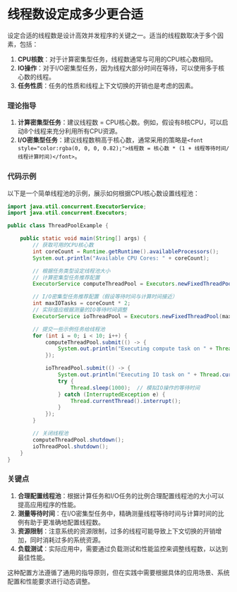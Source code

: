 # 线程数设定成多少更合适

<font style="color:rgba(0, 0, 0, 0.82);">设定合适的线程数是设计高效并发程序的关键之一。适当的线程数取决于多个因素，包括：</font>

1. **<font style="color:rgba(0, 0, 0, 0.82);">CPU核数</font>**<font style="color:rgba(0, 0, 0, 0.82);">：对于计算密集型任务，线程数通常与可用的CPU核心数相同。</font>
2. **<font style="color:rgba(0, 0, 0, 0.82);">IO操作</font>**<font style="color:rgba(0, 0, 0, 0.82);">：对于I/O密集型任务，因为线程大部分时间在等待，可以使用多于核心数的线程。</font>
3. **<font style="color:rgba(0, 0, 0, 0.82);">任务性质</font>**<font style="color:rgba(0, 0, 0, 0.82);">：任务的性质和线程上下文切换的开销也是考虑的因素。</font>

### <font style="color:rgba(0, 0, 0, 0.82);">理论指导</font>
1. **<font style="color:rgba(0, 0, 0, 0.82);">计算密集型任务</font>**<font style="color:rgba(0, 0, 0, 0.82);">：建议线程数 = CPU核心数。例如，假设有8核CPU，可以启动8个线程来充分利用所有CPU资源。</font>
2. **<font style="color:rgba(0, 0, 0, 0.82);">I/O密集型任务</font>**<font style="color:rgba(0, 0, 0, 0.82);">：建议线程数稍高于核心数，通常采用的策略是</font>`<font style="color:rgba(0, 0, 0, 0.82);">线程数 = 核心数 * (1 + 线程等待时间/线程计算时间)</font>`<font style="color:rgba(0, 0, 0, 0.82);">。</font>

### <font style="color:rgba(0, 0, 0, 0.82);">代码示例</font>
<font style="color:rgba(0, 0, 0, 0.82);">以下是一个简单线程池的示例，展示如何根据CPU核心数设置线程池：</font>

```java
import java.util.concurrent.ExecutorService;  
import java.util.concurrent.Executors;  

public class ThreadPoolExample {  

    public static void main(String[] args) {  
        // 获取可用的CPU核心数  
        int coreCount = Runtime.getRuntime().availableProcessors();  
        System.out.println("Available CPU Cores: " + coreCount);  

        // 根据任务类型设定线程池大小  
        // 计算密集型任务推荐配置  
        ExecutorService computeThreadPool = Executors.newFixedThreadPool(coreCount);  

        // I/O密集型任务推荐配置（假设等待时间与计算时间接近）  
        int maxIOTasks = coreCount * 2;  
        // 实际值应根据测量的IO等待时间调整  
        ExecutorService ioThreadPool = Executors.newFixedThreadPool(maxIOTasks);  

        // 提交一些示例任务给线程池  
        for (int i = 0; i < 10; i++) {  
            computeThreadPool.submit(() -> {  
                System.out.println("Executing compute task on " + Thread.currentThread().getName());  
            });  

            ioThreadPool.submit(() -> {  
                System.out.println("Executing IO task on " + Thread.currentThread().getName());  
                try {  
                    Thread.sleep(1000);  // 模拟IO操作的等待时间  
                } catch (InterruptedException e) {  
                    Thread.currentThread().interrupt();  
                }  
            });  
        }  

        // 关闭线程池  
        computeThreadPool.shutdown();  
        ioThreadPool.shutdown();  
    }  
}
```

### <font style="color:rgba(0, 0, 0, 0.82);">关键点</font>
1. **<font style="color:rgba(0, 0, 0, 0.82);">合理配置线程池</font>**<font style="color:rgba(0, 0, 0, 0.82);">：根据计算任务和I/O任务的比例合理配置线程池的大小可以提高应用程序的性能。</font>
2. **<font style="color:rgba(0, 0, 0, 0.82);">测量等待时间</font>**<font style="color:rgba(0, 0, 0, 0.82);">：在I/O密集型任务中，精确测量线程等待时间与计算时间的比例有助于更准确地配置线程数。</font>
3. **<font style="color:rgba(0, 0, 0, 0.82);">资源限制</font>**<font style="color:rgba(0, 0, 0, 0.82);">：注意系统的资源限制，过多的线程可能导致上下文切换的开销增加，同时消耗过多的系统资源。</font>
4. **<font style="color:rgba(0, 0, 0, 0.82);">负载测试</font>**<font style="color:rgba(0, 0, 0, 0.82);">：实际应用中，需要通过负载测试和性能监控来调整线程数，以达到最佳性能。</font>

<font style="color:rgba(0, 0, 0, 0.82);">这种配置方法遵循了通用的指导原则，但在实践中需要根据具体的应用场景、系统配置和性能要求进行动态调整。</font>

